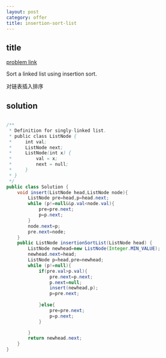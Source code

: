 ```yaml
---
layout: post
category: offer
title: insertion-sort-list
---
```


## title
[problem link](https://www.nowcoder.com/practice/152bc6c5b14149e49bf5d8c46f53152b?tpId=46&tqId=29034&rp=1&ru=/ta/leetcode&qru=/ta/leetcode/question-ranking)


Sort a linked list using insertion sort.

对链表插入排序

## solution


```java

/**
 * Definition for singly-linked list.
 * public class ListNode {
 *     int val;
 *     ListNode next;
 *     ListNode(int x) {
 *         val = x;
 *         next = null;
 *     }
 * }
 */
public class Solution {
    void insert(ListNode head,ListNode node){
        ListNode pre=head,p=head.next;
        while (p!=null&&p.val<node.val){
            pre=pre.next;
            p=p.next;
        }
        node.next=p;
        pre.next=node;
    }
    public ListNode insertionSortList(ListNode head) {
        ListNode newhead=new ListNode(Integer.MIN_VALUE);
        newhead.next=head;
        ListNode p=head,pre=newhead;
        while (p!=null){
            if(pre.val>p.val){
                pre.next=p.next;
                p.next=null;
                insert(newhead,p);
                p=pre.next;
                
            }else{
                pre=pre.next;
                p=p.next;
            }

        }
        return newhead.next;
    }
}
```